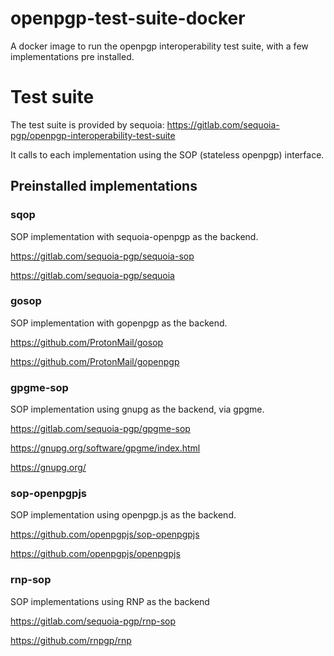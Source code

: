# openpgp-test-suite-docker

A docker image to run the openpgp interoperability test suite, with a few implementations pre installed.

# Test suite

The test suite is provided by sequoia: https://gitlab.com/sequoia-pgp/openpgp-interoperability-test-suite

It calls to each implementation using the SOP (stateless openpgp) interface.  

## Preinstalled implementations

### sqop

SOP implementation with sequoia-openpgp as the backend.

https://gitlab.com/sequoia-pgp/sequoia-sop

https://gitlab.com/sequoia-pgp/sequoia

### gosop

SOP implementation with gopenpgp as the backend.

https://github.com/ProtonMail/gosop

https://github.com/ProtonMail/gopenpgp

### gpgme-sop

SOP implementation using gnupg as the backend, via gpgme.

https://gitlab.com/sequoia-pgp/gpgme-sop

https://gnupg.org/software/gpgme/index.html

https://gnupg.org/

### sop-openpgpjs

SOP implementation using openpgp.js as the backend.

https://github.com/openpgpjs/sop-openpgpjs

https://github.com/openpgpjs/openpgpjs

### rnp-sop

SOP implementations using RNP as the backend

https://gitlab.com/sequoia-pgp/rnp-sop

https://github.com/rnpgp/rnp